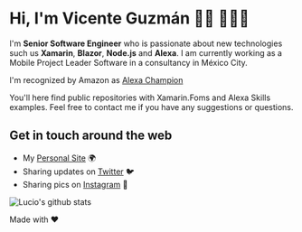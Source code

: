 # Hi, I'm Vicente Guzmán 👋🏽 👨🏽‍💻

I'm **Senior Software Engineer** who is passionate about new technologies such us **Xamarin**, **Blazor**, **Node.js** and **Alexa**. I am currently working as a Mobile Project Leader Software in a consultancy in México City.

I'm recognized by Amazon as [Alexa Champion](https://developer.amazon.com/en-US/alexa/champions/vicente-lucio)

You'll here find public repositories with Xamarin.Foms and Alexa Skills examples. Feel free to contact me if you have any suggestions or questions.

## Get in touch around the web 

- My [Personal Site](https://luciomsp.github.io/) 🌍
- Sharing updates on [Twitter](https://twitter.com/LucioMSP) 🐦
- Sharing pics on [Instagram](https://www.instagram.com/luciomsp/) 📸

![Lucio's github stats](https://github-readme-stats.vercel.app/api?username=luciomsp&show_icons=true)

Made with :heart:

<!--
**LucioMSP/LucioMSP** is a ✨ _special_ ✨ repository because its `README.md` (this file) appears on your GitHub profile.

Here are some ideas to get you started:

- 🔭 I’m currently working on ...
- 🌱 I’m currently learning ...
- 👯 I’m looking to collaborate on ...
- 🤔 I’m looking for help with ...
- 💬 Ask me about ...
- 📫 How to reach me: ...
- 😄 Pronouns: ...
- ⚡ Fun fact: ...
-->

